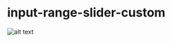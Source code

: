 # input-range-slider-custom
![alt text](https://img.shields.io/badge/-javascript-green?style=flat-square&logo=javascript&logoColor=white)
